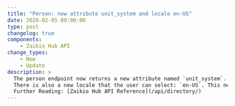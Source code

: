 ```yaml
---
title: "Person: new attribute unit_system and locale en-US"
date: 2020-02-05 09:00:00
type: post
changelog: true
components:
    - Zaikio Hub API
change_types:
    - New
    - Update
description: >
  The person endpoint now returns a new attribute named `unit_system`. This can be either `metric` or `imperial`. Each person can manage this setting themselves.<br><br>
  There is also a new locale that the user can select: `en-US`. This new locale can be used to display different date formats, for example.<br><br>
  Further Reading: [Zaikio Hub API Reference](/api/directory/)
---
```

